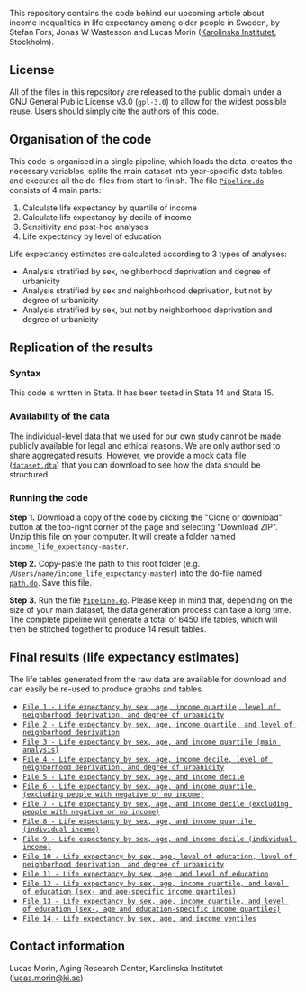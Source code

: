 This repository contains the code behind our upcoming article about income inequalities in life expectancy among older people in Sweden, by Stefan Fors, Jonas W Wastesson and Lucas Morin ([Karolinska Institutet](https://ki.se/en/startpage), Stockholm). 

## License
All of the files in this repository are released to the public domain under a GNU General Public License v3.0 (```gpl-3.0```)
 to allow for the widest possible reuse. Users should simply cite the authors of this code.

## Organisation of the code
This code is organised in a single pipeline, which loads the data, creates the necessary variables, splits the main dataset into year-specific data tables, and executes all the do-files from start to finish. The file [```Pipeline.do```](https://github.com/lucasmorin/income_life_expectancy/blob/master/Pipeline.do) consists of 4 main parts:
1. Calculate life expectancy by quartile of income
2. Calculate life expectancy by decile of income
3. Sensitivity and post-hoc analyses
4. Life expectancy by level of education

Life expectancy estimates are calculated according to 3 types of analyses:
* Analysis stratified by sex, neighborhood deprivation and degree of urbanicity
* Analysis stratified by sex and neighborhood deprivation, but not by degree of urbanicity
* Analysis stratified by sex, but not by neighborhood deprivation and degree of urbanicity

## Replication of the results
### Syntax
This code is written in Stata. It has been tested in Stata 14 and Stata 15.
### Availability of the data
The individual-level data that we used for our own study cannot be made publicly available for legal and ethical reasons. We are only authorised to share aggregated results. However, we provide a mock data file ([```dataset.dta```](https://github.com/lucasmorin/income_life_expectancy/blob/master/dataset.dta)) that you can download to see how the data should be structured.
### Running the code
**Step 1.** Download a copy of the code by clicking the "Clone or download" button at the top-right corner of the page and selecting "Download ZIP". Unzip this file on your computer. It will create a folder named ```income_life_expectancy-master```.

**Step 2.** Copy-paste the path to this root folder (e.g. ```/Users/name/income_life_expectancy-master```) into the do-file named [```path.do```](https://github.com/lucasmorin/income_life_expectancy/blob/master/path.do). Save this file.

**Step 3.** Run the file [```Pipeline.do```](https://github.com/lucasmorin/income_life_expectancy/blob/master/Pipeline.do). Please keep in mind that, depending on the size of your main dataset, the data generation process can take a long time. The complete pipeline will generate a total of 6450 life tables, which will then be stitched together to produce 14 result tables.

## Final results (life expectancy estimates)
The life tables generated from the raw data are available for download and can easily be re-used to produce graphs and tables. 

* [```File 1 - Life expectancy by sex, age, income quartile, level of neighborhood deprivation, and degree of urbanicity```](https://github.com/lucasmorin/income_life_expectancy/blob/master/life_tables/File_1_LifeExpectancy_QuartilesIncome_SocialDeprivation_Urbanicity.csv)
* [```File 2 - Life expectancy by sex, age, income quartile, and level of neighborhood deprivation```](https://github.com/lucasmorin/income_life_expectancy/blob/master/life_tables/File_2_LifeExpectancy_QuartilesIncome_SocialDeprivation.csv)
* [```File 3 - Life expectancy by sex, age, and income quartile (main analysis)```](https://github.com/lucasmorin/income_life_expectancy/blob/master/life_tables/File_3_LifeExpectancy_QuartilesIncome.csv)
* [```File 4 - Life expectancy by sex, age, income decile, level of neighborhood deprivation, and degree of urbanicity```](https://github.com/lucasmorin/income_life_expectancy/blob/master/life_tables/File_4_LifeExpectancy_DecilesIncome_SocialDeprivation_Urbanicity.csv)
* [```File 5 - Life expectancy by sex, age, and income decile```](https://github.com/lucasmorin/income_life_expectancy/blob/master/life_tables/File_5_LifeExpectancy_DecilesIncome.csv)
* [```File 6 - Life expectancy by sex, age, and income quartile (excluding people with negative or no income)```](https://github.com/lucasmorin/income_life_expectancy/blob/master/life_tables/File_6_LifeExpectancy_QuartilesIncome_excluding_NoIncome.csv)
* [```File 7 - Life expectancy by sex, age, and income decile (excluding people with negative or no income)```](https://github.com/lucasmorin/income_life_expectancy/blob/master/life_tables/File_7_LifeExpectancy_DecilesIncome_excluding_NoIncome.csv)
* [```File 8 - Life expectancy by sex, age, and income quartile (individual income)```](https://github.com/lucasmorin/income_life_expectancy/blob/master/life_tables/File_8_LifeExpectancy_QuartilesIncome_IndividualIncome.csv)
* [```File 9 - Life expectancy by sex, age, and income decile (individual income)```](https://github.com/lucasmorin/income_life_expectancy/blob/master/life_tables/File_9_LifeExpectancy_DecilesIncome_IndividualIncome.csv)
* [```File 10 - Life expectancy by sex, age, level of education, level of neighborhood deprivation, and degree of urbanicity```](https://github.com/lucasmorin/income_life_expectancy/blob/master/life_tables/File_10_LifeExpectancy_LevelEducation_SocialDeprivation_Urbanicity.csv)
* [```File 11 - Life expectancy by sex, age, and level of education```](https://github.com/lucasmorin/income_life_expectancy/blob/master/life_tables/File_11_LifeExpectancy_LevelEducation.csv)
* [```File 12 - Life expectancy by sex, age, income quartile, and level of education (sex- and age-specific income quartiles)```](https://github.com/lucasmorin/income_life_expectancy/blob/master/life_tables/File_12_LifeExpectancy_QuartilesIncome_LevelEducation_Income1.csv)
* [```File 13 - Life expectancy by sex, age, income quartile, and level of education (sex-, age and education-specific income quartiles)```](https://github.com/lucasmorin/income_life_expectancy/blob/master/life_tables/File_13_LifeExpectancy_QuartilesIncome_LevelEducation_Income2.csv)
* [```File 14 - Life expectancy by sex, age, and income ventiles```](https://github.com/lucasmorin/income_life_expectancy/blob/master/life_tables/File_14_LifeExpectancy_VentilesIncome.csv)

## Contact information
Lucas Morin, Aging Research Center, Karolinska Institutet (lucas.morin@ki.se)
